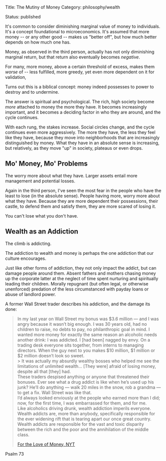 Title: The Mutiny of Money
Category: philosophy/wealth

Status: published

It's common to consider diminishing marginal value of money to individuals. It's a concept foundational to microeconomics. It's assumed that more money -- or any other good -- makes us "better off", but how much better depends on how much one has.

Money, as observed in the third person, actually has not only diminishing marginal return, but that return also eventually becomes _negative_. 

For many, more money, above a certain threshold of excess, makes them _worse_ of -- less fulfilled, more greedy, yet even more dependent on it for validation, 


Turns out this is a biblical concept: money indeed possesses to power to destroy and to undermine. 

The answer is spiritual and psychological. The rich, high society become _more_ attached to money the more they have. It becomes increasingly important, and it becomes a deciding factor in who they are around, and the cycle continues.


With each rung, the stakes increase. Social circles change, and the cycle continues even more aggressively. The more they have, the less they feel like they have, because they move into neighborhoods that are increasingly distinguished by money. What they have in an absolute sense is increasing, but relatively, as they move "up" in society, plateaus or even drops. 

## Mo' Money, Mo' Problems

The worry more about what they have. Larger assets entail more management and potential losses. 

Again in the third person, I've seen the most fear in the people who have the least to lose (in the absolute sense). People having more, worry more about what they have. Because they are more dependent their possessions, their castle, to defend them and satisfy them, they are more scared of losing it.  

You can't lose what you don't have. 

## Wealth as an Addiction

The climb is addicting. 

The addiction to wealth and money is perhaps the one addiction that our culture encourages. 

Just like other forms of addiction, they not only impact the addict, but can damage people around them. Absent fathers and mothers chasing money up the corporate latter at the neglect of time spent nurturing and spiritually leading their children. Morally repugnant (but often legal, or otherwise unenforced) predation of the less circumstanced with payday loans or abuse of landlord power. 

A former Wall Street trader describes his addiction, and the damage its done:

> In my last year on Wall Street my bonus was $3.6 million — and I was angry because it wasn’t big enough. I was 30 years old, had no children to raise, no debts to pay, no philanthropic goal in mind. I wanted more money for exactly the same reason an alcoholic needs another drink: I was addicted. I [had been] nagged by envy. On a trading desk everyone sits together, from interns to managing directors. When the guy next to you makes $10 million, $1 million or $2 million doesn’t look so sweet. <br>> It was actually my absurdly wealthy bosses who helped me see the limitations of unlimited wealth... [They were] afraid of losing money, despite all that [they] had.<br> These traders despised anything or anyone that threatened their bonuses. Ever see what a drug addict is like when he’s used up his junk? He’ll do anything — walk 20 miles in the snow, rob a grandma — to get a fix. Wall Street was like that.<br> I’d always looked enviously at the people who earned more than I did; now, for the first time, I was embarrassed for them, and for me. <br>Like alcoholics driving drunk, wealth addiction imperils everyone. Wealth addicts are, more than anybody, specifically responsible for the ever widening rift that is tearing apart our once great country. Wealth addicts are responsible for the vast and toxic disparity between the rich and the poor and the annihilation of the middle class. <p class="annotation"><a href="https://www.nytimes.com/2014/01/19/opinion/sunday/for-the-love-of-money.html">For the Love of Money, NYT</a></p>


Psalm 73
